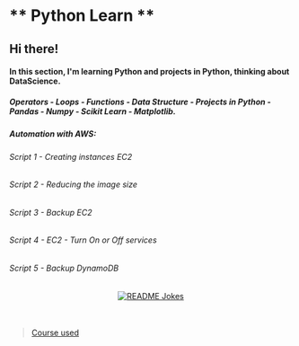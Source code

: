 
# ** Python Learn **

## Hi there!

#### In this section, I'm learning Python and projects in Python, thinking about DataScience.

##### Operators - Loops - Functions - Data Structure - Projects in Python - Pandas - Numpy - Scikit Learn - Matplotlib.

##### Automation with AWS:
###### Script 1 - Creating instances EC2
###### Script 2 - Reducing the image size
###### Script 3 - Backup EC2
###### Script 4 - EC2 - Turn On or Off services
###### Script 5 - Backup DynamoDB


<div align="center">
<a href="https://media0.giphy.com/media/KAq5w47R9rmTuvWOWa/200.gif?cid=6c09b952lc2oiiwz5t9kro6lo20db0jlo9td2vqdpc158sbx&ep=v1_gifs_search&rid=200.gif&ct=g"><img align="center" src="https://media0.giphy.com/media/KAq5w47R9rmTuvWOWa/200.gif?cid=6c09b952lc2oiiwz5t9kro6lo20db0jlo9td2vqdpc158sbx&ep=v1_gifs_search&rid=200.gif&ct=g" alt="README Jokes"></a>
</div>

<div><br><br>
  
  >[Course used](https://www.udemy.com/course/programacao-python-do-basico-ao-avancado/)    
</div>


